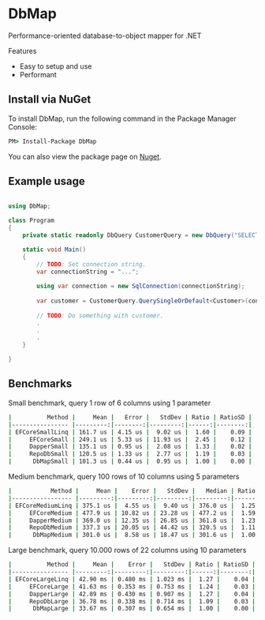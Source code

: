 # DbMap
Performance-oriented database-to-object mapper for .NET

Features
- Easy to setup and use
- Performant

## Install via NuGet
To install DbMap, run the following command in the Package Manager Console:

```cmd
PM> Install-Package DbMap
```

You can also view the package page on [Nuget](https://www.nuget.org/packages/DbMap/).

## Example usage

```c#

using DbMap;

class Program
{
    private static readonly DbQuery CustomerQuery = new DbQuery("SELECT Name FROM Customer WHERE CustomerId = @customerId");

    static void Main()
    {
        // TODO: Set connection string.
        var connectionString = "...";
    
        using var connection = new SqlConnection(connectionString);
        
        var customer = CustomerQuery.QuerySingleOrDefault<Customer>(connection, new { customerId = 10 });
        
        // TODO: Do something with customer.
        .
        .
        .    
    }

}
```


## Benchmarks

Small benchmark, query 1 row of 6 columns using 1 parameter
```cmd
|          Method |     Mean |   Error |   StdDev | Ratio | RatioSD |
|---------------- |---------:|--------:|---------:|------:|--------:|
| EFCoreSmallLinq | 161.7 us | 4.15 us |  9.02 us |  1.60 |    0.09 |
|     EFCoreSmall | 249.1 us | 5.33 us | 11.93 us |  2.45 |    0.12 |
|     DapperSmall | 135.1 us | 0.95 us |  2.08 us |  1.33 |    0.02 |
|     RepoDbSmall | 120.5 us | 1.33 us |  2.77 us |  1.19 |    0.03 |
|      DbMapSmall | 101.3 us | 0.44 us |  0.95 us |  1.00 |    0.00 |
```

Medium benchmark, query 100 rows of 10 columns using 5 parameters
```cmd
|           Method |     Mean |    Error |   StdDev |   Median | Ratio | RatioSD |
|----------------- |---------:|---------:|---------:|---------:|------:|--------:|
| EFCoreMediumLinq | 375.1 us |  4.55 us |  9.40 us | 376.0 us |  1.25 |    0.08 |
|     EFCoreMedium | 477.9 us | 10.82 us | 23.28 us | 477.2 us |  1.59 |    0.11 |
|     DapperMedium | 369.0 us | 12.35 us | 26.85 us | 361.8 us |  1.23 |    0.11 |
|     RepoDbMedium | 337.3 us | 20.05 us | 44.42 us | 320.5 us |  1.11 |    0.14 |
|      DbMapMedium | 301.0 us |  8.58 us | 18.47 us | 301.6 us |  1.00 |    0.00 |
```

Large benchmark, query 10.000 rows of 22 columns using 10 parameters
```cmd
|          Method |     Mean |    Error |   StdDev | Ratio | RatioSD |
|---------------- |---------:|---------:|---------:|------:|--------:|
| EFCoreLargeLinq | 42.90 ms | 0.480 ms | 1.023 ms |  1.27 |    0.04 |
|     EFCoreLarge | 41.63 ms | 0.353 ms | 0.753 ms |  1.24 |    0.03 |
|     DapperLarge | 42.89 ms | 0.430 ms | 0.907 ms |  1.27 |    0.04 |
|     RepoDbLarge | 36.78 ms | 0.338 ms | 0.714 ms |  1.09 |    0.03 |
|      DbMapLarge | 33.67 ms | 0.307 ms | 0.654 ms |  1.00 |    0.00 |
```